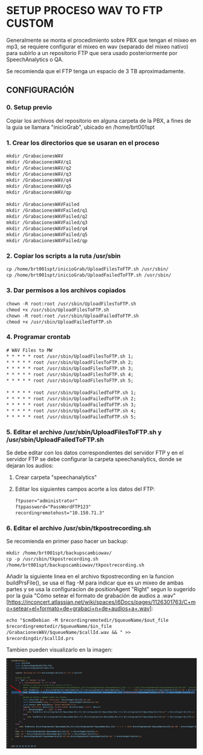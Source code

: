 # SETUP PROCESO WAV TO FTP CUSTOM

Generalmente se monta el procedimiento sobre PBX que tengan el mixeo en mp3, se requiere configurar el mixeo en wav (separado del mixeo nativo) para subirlo a un repositorio FTP que sera usado posteriormente por SpeechAnalytics o QA.

Se recomienda que el FTP tenga un espacio de 3 TB aproximadamente.

## CONFIGURACIÓN

### 0. Setup previo

Copiar los archivos del repositorio en alguna carpeta de la PBX, a fines de la guia se llamara "inicioGrab", ubicado en /home/brt001spt

### 1. Crear los directorios que se usaran en el proceso
 
```
mkdir /GrabacionesWAV
mkdir /GrabacionesWAV/q1
mkdir /GrabacionesWAV/q2
mkdir /GrabacionesWAV/q3
mkdir /GrabacionesWAV/q4
mkdir /GrabacionesWAV/q5
mkdir /GrabacionesWAV/qp

mkdir /GrabacionesWAVFailed
mkdir /GrabacionesWAVFailed/q1
mkdir /GrabacionesWAVFailed/q2
mkdir /GrabacionesWAVFailed/q3
mkdir /GrabacionesWAVFailed/q4
mkdir /GrabacionesWAVFailed/q5
mkdir /GrabacionesWAVFailed/qp
```

### 2. Copiar los scripts a la ruta /usr/sbin

```
cp /home/brt001spt/inicioGrab/UploadFilesToFTP.sh /usr/sbin/
cp /home/brt001spt/inicioGrab/UploadFailedToFTP.sh /usr/sbin/
```

### 3. Dar permisos a los archivos copiados

```
chown -R root:root /usr/sbin/UploadFilesToFTP.sh
chmod +x /usr/sbin/UploadFilesToFTP.sh
chown -R root:root /usr/sbin/UploadFailedToFTP.sh
chmod +x /usr/sbin/UploadFailedToFTP.sh
```

### 4. Programar crontab

```
# WAV Files to MW
* * * * * root /usr/sbin/UploadFilesToFTP.sh 1;
* * * * * root /usr/sbin/UploadFilesToFTP.sh 2;
* * * * * root /usr/sbin/UploadFilesToFTP.sh 3;
* * * * * root /usr/sbin/UploadFilesToFTP.sh 4;
* * * * * root /usr/sbin/UploadFilesToFTP.sh 5;

* * * * * root /usr/sbin/UploadFailedToFTP.sh 1;
* * * * * root /usr/sbin/UploadFailedToFTP.sh 2;
* * * * * root /usr/sbin/UploadFailedToFTP.sh 3;
* * * * * root /usr/sbin/UploadFailedToFTP.sh 4;
* * * * * root /usr/sbin/UploadFailedToFTP.sh 5;
```

### 5. Editar el archivo /usr/sbin/UploadFilesToFTP.sh y /usr/sbin/UploadFailedToFTP.sh

Se debe editar con los datos correspondientes del servidor FTP y en el servidor FTP se debe configurar la carpeta speechanalytics, donde se dejaran los audios:

1. Crear carpeta "speechanalytics"
2. Editar los siguientes campos acorte a los datos del FTP:

    ```
    ftpuser="administrator"
    ftppassword="PassWordFTP123"
    recordingremotehost="10.150.71.3"
    ```

### 6. Editar el archivo /usr/sbin/tkpostrecording.sh

Se recomienda en primer paso hacer un backup:

```
mkdir /home/brt001spt/backupscambiowav/
cp -p /usr/sbin/tkpostrecording.sh /home/brt001spt/backupscambiowav/tkpostrecording.sh
```

Añadir la siguiente linea en el archivo tkpostrecording en la funcion buildPrsFile(), se usa el flag -M para indicar que es un mixeo de ambas partes y se usa la configuracion de positionAgent "Right" segun lo sugerido por la guia "Cómo setear el formato de grabación de audios a .wav" [https://inconcert.atlassian.net/wiki/spaces/i6Docs/pages/1126301763/C+mo+setear+el+formato+de+grabaci+n+de+audios+a+.wav]:

```
echo "$cmdDebian -M $recordingremotedir/$queueName/$out_file $recordingremotedir/$queueName/$in_file /GrabacionesWAV/$queueName/$callId.wav && " >> $recordingdir/$callId.prs
```

Tambien pueden visualizarlo en la imagen:

![Imagen de referencia](assets/tkpostrecording.png)
